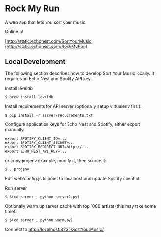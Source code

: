 
# Rock My Run

A web app that lets you sort your music.

Online at

[http://static.echonest.com/SortYourMusic](http://static.echonest.com/RockMyRun)


## Local Development

The following section describes how to develop Sort Your Music locally. It requires an Echo Nest and Spotify API key.

Install leveldb

    $ brew install leveldb

Install requirements for API server (optionally setup virtualenv first):

    $ pip install -r server/requirements.txt

Configure application keys for Echo Nest and Spotify, either export manually:

    export SPOTIPY_CLIENT_ID=...
    export SPOTIPY_CLIENT_SECRET=...
    export SPOTIPY_REDIRECT_URI=http://...
    export ECHO_NEST_API_KEY=...

or copy projenv.example, modify it, then source it:

    $ . projenv

Edit web/config.js to point to localhost and update Spotify client id.

Run server

    $ $(cd server ; python server2.py)

Optionally warm up server cache with top 1000 artists (this may take some time):

    $ $(cd server ; python warm.py)

Connect to [http://localhost:8235/SortYourMusic/](http://static.echonest.com/RockMyRun)

